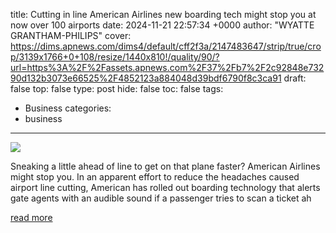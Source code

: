 title: Cutting in line American Airlines new boarding tech might stop you at now over 100 airports
date: 2024-11-21 22:57:34 +0000
author: "WYATTE GRANTHAM-PHILIPS"
cover: https://dims.apnews.com/dims4/default/cff2f3a/2147483647/strip/true/crop/3139x1766+0+108/resize/1440x810!/quality/90/?url=https%3A%2F%2Fassets.apnews.com%2F37%2Fb7%2F2c92848e73290d132b3073e66525%2F4852123a884048d39bdf6790f8c3ca91
draft: false
top: false
type: post
hide: false
toc: false
tags:
  - Business
categories:
  - business
---

![](https://dims.apnews.com/dims4/default/cff2f3a/2147483647/strip/true/crop/3139x1766+0+108/resize/1440x810!/quality/90/?url=https%3A%2F%2Fassets.apnews.com%2F37%2Fb7%2F2c92848e73290d132b3073e66525%2F4852123a884048d39bdf6790f8c3ca91)

Sneaking a little ahead of line to get on that plane faster? American Airlines might stop you. In an apparent effort to reduce the headaches caused airport line cutting, American has rolled out boarding technology that alerts gate agents with an audible sound if a passenger tries to scan a ticket ah

[read more](https://apnews.com/article/american-airlines-gate-lice-boarding-technology-907dfe7a751a0b8f19b8b0f6150c0b7b)
